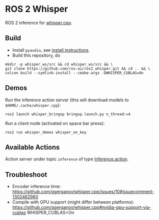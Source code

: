 # ROS 2 Whisper
ROS 2 inference for [whisper.cpp](https://github.com/ggerganov/whisper.cpp).

## Build
- Install `pyaudio`, see [install instructions](https://pypi.org/project/PyAudio/).
- Build this repository, do
```shell
mkdir -p whisper_ws/src && cd whisper_ws/src && \
git clone https://github.com/ros-ai/ros2_whisper.git && cd .. && \
colcon build --symlink-install --cmake-args -DWHISPER_CUBLAS=On
```

## Demos
Run the inference action server (this will download models to `$HOME/.cache/whisper.cpp`):
```shell
ros2 launch whisper_bringup bringup.launch.py n_thread:=4
```
Run a client node (activated on space bar press):
```shell
ros2 run whisper_demos whisper_on_key
```

## Available Actions
Action server under topic `inference` of type [Inference.action](whisper_msgs/action/Inference.action).

## Troubleshoot
- Encoder inference time: https://github.com/ggerganov/whisper.cpp/issues/10#issuecomment-1302462960
- Compile with GPU support (might differ between platforms): https://github.com/ggerganov/whisper.cpp#nvidia-gpu-support-via-cublas WHISPER_CUBLAS=On
